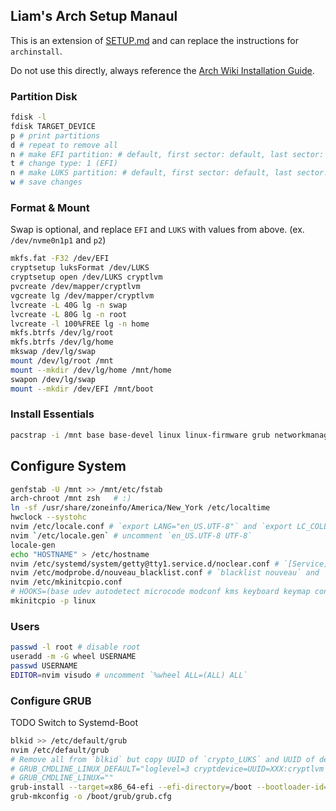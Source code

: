 ## Liam's Arch Setup Manaul

This is an extension of [SETUP.md](SETUP.md) and can replace
the instructions for `archinstall`.

Do not use this directly, always reference the [Arch Wiki Installation Guide](https://wiki.archlinux.org/title/Installation_guide).

### Partition Disk

```bash
fdisk -l
fdisk TARGET_DEVICE
p # print partitions
d # repeat to remove all
n # make EFI partition: # default, first sector: default, last sector: +2G, remove sig: yes
t # change type: 1 (EFI)
n # make LUKS partition: # default, first sector: default, last sector: default, remove sig: yes
w # save changes
```

### Format & Mount

Swap is optional, and replace `EFI` and `LUKS` with values from above.
(ex. `/dev/nvme0n1p1` and `p2`)

```bash
mkfs.fat -F32 /dev/EFI
cryptsetup luksFormat /dev/LUKS
cryptsetup open /dev/LUKS cryptlvm
pvcreate /dev/mapper/cryptlvm
vgcreate lg /dev/mapper/cryptlvm
lvcreate -L 40G lg -n swap
lvcreate -L 80G lg -n root
lvcreate -l 100%FREE lg -n home
mkfs.btrfs /dev/lg/root
mkfs.btrfs /dev/lg/home
mkswap /dev/lg/swap
mount /dev/lg/root /mnt
mount --mkdir /dev/lg/home /mnt/home
swapon /dev/lg/swap
mount --mkdir /dev/EFI /mnt/boot
```

### Install Essentials

```bash
pacstrap -i /mnt base base-devel linux linux-firmware grub networkmanager cryptsetup lvm2 neovim vim efibootmgr intel-ucode sof-firmware linux-headers zsh
```

## Configure System

```bash
genfstab -U /mnt >> /mnt/etc/fstab
arch-chroot /mnt zsh   # :)
ln -sf /usr/share/zoneinfo/America/New_York /etc/localtime
hwclock --systohc
nvim /etc/locale.conf # `export LANG="en_US.UTF-8"` and `export LC_COLLATE="C"`
nvim `/etc/locale.gen` # uncomment `en_US.UTF-8 UTF-8`
locale-gen
echo "HOSTNAME" > /etc/hostname
nvim /etc/systemd/system/getty@tty1.service.d/noclear.conf # `[Service]` and `TTYVTDisallocate=no`
nvim /etc/modprobe.d/nouveau_blacklist.conf # `blacklist nouveau` and `options nouveau modeset=0`
nvim /etc/mkinitcpio.conf
# HOOKS=(base udev autodetect microcode modconf kms keyboard keymap consolefont block encrypt lvm2 filesystems fsck)
mkinitcpio -p linux
```

### Users

```bash
passwd -l root # disable root
useradd -m -G wheel USERNAME
passwd USERNAME
EDITOR=nvim visudo # uncomment `%wheel ALL=(ALL) ALL`
```

### Configure GRUB

TODO Switch to Systemd-Boot

```bash
blkid >> /etc/default/grub
nvim /etc/default/grub
# Remove all from `blkid` but copy UUID of `crypto_LUKS` and UUID of decrypted root partition `btrfs` and put below
# GRUB_CMDLINE_LINUX_DEFAULT="loglevel=3 cryptdevice=UUID=XXX:cryptlvm root=UUID=XXX"
# GRUB_CMDLINE_LINUX=""
grub-install --target=x86_64-efi --efi-directory=/boot --bootloader-id=GRUB
grub-mkconfig -o /boot/grub/grub.cfg
```
